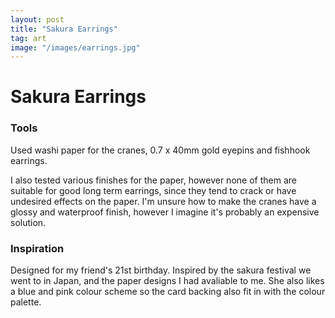 ```yaml
---
layout: post
title: "Sakura Earrings"
tag: art
image: "/images/earrings.jpg"
---
```


# Sakura Earrings

### Tools 
Used washi paper for the cranes, 0.7 x 40mm gold eyepins and fishhook earrings.
   
I also tested various finishes for the paper, however none of them are suitable for good long term earrings, since they tend to crack or have undesired effects on the paper. I'm unsure how to make the cranes have a glossy and waterproof finish, however I imagine it's probably an expensive solution. 

### Inspiration  

Designed for my friend's 21st birthday. Inspired by the sakura festival we went to in Japan, and the paper designs I had avaliable to me. She also likes a blue and pink colour scheme so the card backing also fit in with the colour palette.